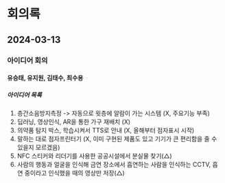 # 회의록
## 2024-03-13
### 아이디어 회의
#### 유승태, 유지원, 김태수, 최수용

##### 아이디어 목록
1. 층간소음방지측정 -> 자동으로 윗층에 알람이 가는 시스템 (X, 주요기능 부족)
2. 딥러닝, 영상인식, AR을 통한 가구 재배치 (X)
3. 의약품 탐지 박스, 학습시켜서 TTS로 안내 (X, 올해부터 점자표시 시작)
4. 말하는 대로 점자프린터기 (X, 이미 구현된 제품도 있고 기기가 큰 편리함을 줄 수 있을지 모르겠음)
5. NFC 스티커와 리더기를 사용한 공공시설에서 분실물 찾기(△)
6. 사람의 행동과 얼굴을 인식해 금연 장소에서 흡연하는 사람을 인식하는 CCTV, 흡연 중이라고 인식했을 때의 영상만 저장(△)
